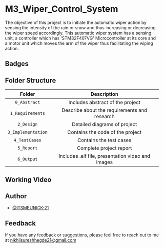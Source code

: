# M3_Wiper_Control_System

The objective of this project is to initiate the automatic wiper action by sensing the intensity of the rain or snow and thus increasing or decreasing the wiper speed accordingly. This automatic wiper system has a sensing unit, a controller which has 'STM32F407VG' Microcontroller at its core and a motor unit which moves the arm of the wiper thus facilitating the wiping action.

## Badges

## Folder Structure
|Folder|Description|
|:--:|:--:|
|`0_Abstract`| Includes abstract of the project|
|`1_Requirements`| Describe about the requirements and research|
|`2_Design`| Detailed diagrams of project|
|`3_Implementation`| Contains the code of the project|
|`4_TestCases`| Contains the test cases|
|`5_Report`| Complete project report|
|`6_Output`| Includes .elf file, presentation video and images|

## Working Video

## Author

- [@ITSMEUNICK-21](https://www.github.com/ITSMEUNICK-21)

## Feedback

If you have any feedback or suggestions, please feel free to reach out to me at nikhilsureshhegde21@gmail.com
